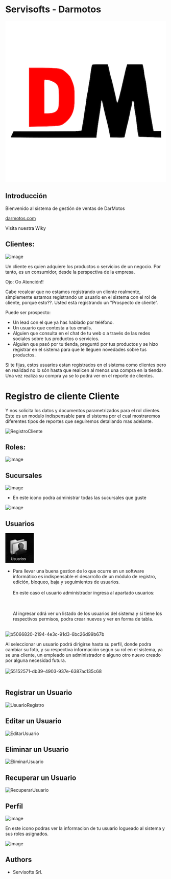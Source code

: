 # Servisofts - Darmotos

![Screenshot 1](./app/public/logo512.png)

## Introducción

Bienvenido al sistema de gestión de ventas de DarMotos

[darmotos.com](https://darmotos.servisofts.com)

Visita nuestra Wiky





## Clientes:
![image](https://user-images.githubusercontent.com/7370358/188764097-830025af-23da-4f8a-b8fd-31763cf8b3ca.png)

Un cliente es quien adquiere los productos o servicios de un negocio. Por tanto, es un consumidor, desde la perspectiva de la empresa.

Ojo: Oo  Atención!! 

Cabe recalcar que no estamos registrando un cliente realmente, simplemente estamos registrando un usuario en el sistema con el rol de cliente, porque esto??.
Usted está registrando un "Prospecto de cliente".

Puede ser prospecto: 
- Un lead con el que ya has hablado por teléfono. 
- Un usuario que contesta a tus emails. 
- Alguien que consulta en el chat de tu web o a través de las redes sociales sobre tus productos o servicios.
- Alguien que pasó por tu tienda, preguntó por tus productos y se hizo registrar en el sistema para que le lleguen novedades sobre tus productos.

Si te fijas, estos usuarios estan registrados en el sistema como clientes pero en realidad no lo són hasta que realicen al menos una compra en la tienda. Una vez realiza su compra ya se lo podrá ver en el reporte de clientes. 


# Registro de cliente Cliente

Y nos solicita los datos y documentos parametrizados para el rol clientes.
Este es un modulo indispensable para el sistema por el cual mostraremos diferentes tipos de reportes que seguiremos detallando mas adelante.

![RegistroCliente](https://user-images.githubusercontent.com/69025139/200261219-8ddc4c91-f318-4634-a14a-1566da686488.gif)



<!-- 
## Contabilidad
![image](https://user-images.githubusercontent.com/7370358/188764636-3f4781b9-4f4e-4b93-8138-5acb17004cbc.png)


Es un recurso del que se dispone para administrar los gastos e ingresos de una compañía. Cualquier empresa en el desarrollo de su actividad realiza operaciones de compra, venta, financiación como consecuencia de esas actividades su patrimonio varía y obtiene un beneficio o una pérdida.

Todas las empresas son conscientes de que deben gestionar de forma adecuada los parámetros contables. Este concepto involucra tanto a las denominadas pequeñas y medianas empresas (PYMES) como a las grandes multinacionales. Del mismo modo, obedece tanto a razones de índole financiera en términos de asegurar la adecuada rentabilidad, como a disposiciones fiscales, debido a la presión de los fiscos federales, provinciales y locales sobre cada formación corporativa.

Darmotos como empresa no cuenta con un modulo contable financiero en el software, pero como es indispensable para la buena gestion, la plataforma tendra una contabilidad abstracta (por detras), esto quiere decir que la app realizara transacciones contables para la buena gestion de su informacion pero que no mantendra un historico, ni sus respectivos reportes hasta que la empresa decida comprar el modulo contable.



## Inventario
![image](https://user-images.githubusercontent.com/7370358/188765420-c16589b5-765e-4517-8ab2-8f3336e01fa9.png)

(Modulo en desarrollo)
-->


## Roles:
![image](https://user-images.githubusercontent.com/7370358/188765588-575886e9-4970-434b-aaf6-5b34c01f9985.png)





## Sucursales

![image](https://user-images.githubusercontent.com/7370358/188766565-fb9bc90b-2620-4c4b-b8c7-09df0f46af35.png)

- En este icono podra administrar todas las sucursales que guste

![image](https://user-images.githubusercontent.com/7370358/188766693-81543a6a-81da-4b82-85d9-70dfa9cd0e2c.png)



## Usuarios
![Screenshot 1](./img/usuario_icon.png)


 - Para llevar una buena gestion de lo que ocurre en un software
   informático es indispensable el desarrollo de un módulo de
   registro, edición, bloqueo, baja y seguimientos de usuarios.
   <br />
   <br />
   En este caso el usuario administrador ingresa al apartado usuarios:
   <br />
   
   <br />
   <br />
   Al ingresar odrá ver un listado de los usuarios del sistema y si tiene los respectivos permisos, 
   podra crear nuevos y ver en forma de tabla.
   <br />
   <br />

![b5066820-2194-4e3c-91d3-6bc26d99b67b](https://user-images.githubusercontent.com/7370358/200258195-361cb262-09eb-4402-bd4f-b2367286fa5a.jpeg)
   
            
   Al seleccionar un usuario podrá dirigirse hasta su perfil, donde podra cambiar su foto, y su respectiva información segun su rol en el sistema,
   ya se una cliente, un empleado un administrador o alguno otro nuevo creado por alguna necesidad futura.
   <br />
   <br />
   ![55152571-db39-4903-937e-6387ac135c68](https://user-images.githubusercontent.com/7370358/200258512-09d458d4-284f-4c1e-ae38-504bf2510732.jpeg)
   <br />
   <br />
   
## Registrar un Usuario

![UsuarioRegistro](https://user-images.githubusercontent.com/69025139/200257257-457f3280-2fcc-49ee-ba30-3c18f24dd692.gif)


## Editar un Usuario

![EditarUsuario](https://user-images.githubusercontent.com/69025139/200258148-f5f22fca-88f0-49df-8f87-f11defcd9d89.gif)


## Eliminar un Usuario

![EliminarUsuario](https://user-images.githubusercontent.com/69025139/200258181-c50999b8-1e66-4ef3-afde-6fe4a99ffc51.gif)


## Recuperar un Usuario
![RecuperarUsuario](https://user-images.githubusercontent.com/69025139/200258227-e6cbce08-40db-48ee-b971-9440daab1fd8.gif)


## Perfil
![image](https://user-images.githubusercontent.com/7370358/188766910-8a4e6b2d-b9d4-47ce-a9ee-68a356bc5671.png)

En este icono podras ver la informacion de tu usuario logueado al sistema y sus roles asignados.

![image](https://user-images.githubusercontent.com/7370358/188767042-df16ae0e-04c0-4fe1-865f-ed1f911b79d6.png)



## Authors

- Servisofts Srl.
